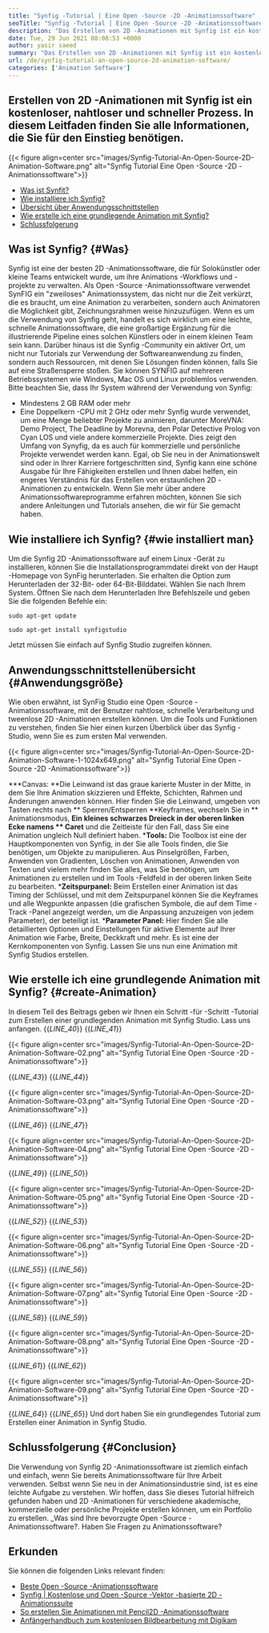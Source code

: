 ```yaml
---
title: "Synfig -Tutorial | Eine Open -Source -2D -Animationssoftware" 
seoTitle: "Synfig -Tutorial | Eine Open -Source -2D -Animationssoftware" 
description: "Das Erstellen von 2D -Animationen mit Synfig ist ein kostenloser, nahtloser und schneller Prozess. In diesem Leitfaden finden Sie alle Informationen, die Sie für den Einstieg benötigen." 
date: Tue, 29 Jun 2021 08:08:53 +0000
author: yasir saeed
summary: "Das Erstellen von 2D -Animationen mit Synfig ist ein kostenloser, nahtloser und schneller Prozess. In diesem Leitfaden finden Sie alle Informationen, die Sie für den Einstieg benötigen." 
url: /de/synfig-tutorial-an-open-source-2d-animation-software/
categories: ['Animation Software']
---
```


## Erstellen von 2D -Animationen mit Synfig ist ein kostenloser, nahtloser und schneller Prozess. In diesem Leitfaden finden Sie alle Informationen, die Sie für den Einstieg benötigen.

{{< figure align=center src="images/Synfig-Tutorial-An-Open-Source-2D-Animation-Software.png" alt="Synfig Tutorial Eine Open -Source -2D -Animationssoftware">}}

  * [Was ist Synfit?][1]
  * [Wie installiere ich Synfig?][2]
  * [Übersicht über Anwendungsschnittstellen][3]
  * [Wie erstelle ich eine grundlegende Animation mit Synfig?][4]
  * [Schlussfolgerung][5]

## Was ist Synfig?   {#Was}
Synfig ist eine der besten 2D -Animationssoftware, die für Solokünstler oder kleine Teams entwickelt wurde, um ihre Animations -Workflows und -projekte zu verwalten. Als Open -Source -Animationssoftware verwendet SynFIG ein "zweiloses" Animationssystem, das nicht nur die Zeit verkürzt, die es braucht, um eine Animation zu verarbeiten, sondern auch Animatoren die Möglichkeit gibt, Zeichnungsrahmen weise hinzuzufügen.
Wenn es um die Verwendung von Synfig geht, handelt es sich wirklich um eine leichte, schnelle Animationssoftware, die eine großartige Ergänzung für die illustrierende Pipeline eines solchen Künstlers oder in einem kleinen Team sein kann. Darüber hinaus ist die Synfig -Community ein aktiver Ort, um nicht nur Tutorials zur Verwendung der Softwareanwendung zu finden, sondern auch Ressourcen, mit denen Sie Lösungen finden können, falls Sie auf eine Straßensperre stoßen.
Sie können SYNFIG auf mehreren Betriebssystemen wie Windows, Mac OS und Linux problemlos verwenden. Bitte beachten Sie, dass Ihr System während der Verwendung von Synfig:
  * Mindestens 2 GB RAM oder mehr
  * Eine Doppelkern -CPU mit 2 GHz oder mehr
Synfig wurde verwendet, um eine Menge beliebter Projekte zu animieren, darunter MoreVNA: Demo Project, The Deadline by Morevna, den Polar Detective Prolog von Cyan LOS und viele andere kommerzielle Projekte. Dies zeigt den Umfang von Synyfig, da es auch für kommerzielle und persönliche Projekte verwendet werden kann. Egal, ob Sie neu in der Animationswelt sind oder in Ihrer Karriere fortgeschritten sind, Synfig kann eine schöne Ausgabe für Ihre Fähigkeiten erstellen und Ihnen dabei helfen, ein engeres Verständnis für das Erstellen von erstaunlichen 2D -Animationen zu entwickeln. Wenn Sie mehr über andere Animationssoftwareprogramme erfahren möchten, können Sie sich andere Anleitungen und Tutorials ansehen, die wir für Sie gemacht haben.

## Wie installiere ich Synfig?   {#wie installiert man}
Um die Synfig 2D -Animationssoftware auf einem Linux -Gerät zu installieren, können Sie die Installationsprogrammdatei direkt von der Haupt -Homepage von SynFig herunterladen. Sie erhalten die Option zum Herunterladen der 32-Bit- oder 64-Bit-Bilddatei. Wählen Sie nach Ihrem System.
Öffnen Sie nach dem Herunterladen Ihre Befehlszeile und geben Sie die folgenden Befehle ein:
```
sudo apt-get update
```
```
sudo apt-get install synfigstudio
```
Jetzt müssen Sie einfach auf Synfig Studio zugreifen können.

## Anwendungsschnittstellenübersicht   {#Anwendungsgröße}
Wie oben erwähnt, ist SynFig Studio eine Open -Source -Animationssoftware, mit der Benutzer nahtlose, schnelle Verarbeitung und tweenlose 2D -Animationen erstellen können. Um die Tools und Funktionen zu verstehen, finden Sie hier einen kurzen Überblick über das Synfig -Studio, wenn Sie es zum ersten Mal verwenden.

{{< figure align=center src="images/Synfig-Tutorial-An-Open-Source-2D-Animation-Software-1-1024x649.png" alt="Synfig Tutorial Eine Open -Source -2D -Animationssoftware">}}

  ***Canvas:  **Die Leinwand ist das graue karierte Muster in der Mitte, in dem Sie Ihre Animation skizzieren und Effekte, Schichten, Rahmen und Änderungen anwenden können. Hier finden Sie die Leinwand, umgeben von Tasten rechts nach **  Sperren/Entsperren  **Keyframes, wechseln Sie in **  Animationsmodus,  **Ein kleines schwarzes Dreieck in der oberen linken Ecke namens **  Caret**  und die Zeitleiste für den Fall, dass Sie eine Animation ungleich Null definiert haben.
  ***Tools:**  Die Toolbox ist eine der Hauptkomponenten von Synfig, in der Sie alle Tools finden, die Sie benötigen, um Objekte zu manipulieren. Aus Pinselgrößen, Farben, Anwenden von Gradienten, Löschen von Animationen, Anwenden von Texten und vielem mehr finden Sie alles, was Sie benötigen, um Animationen zu erstellen und im Tools -Feldfeld in der oberen linken Seite zu bearbeiten.
  ***Zeitspurpanel:**  Beim Erstellen einer Animation ist das Timing der Schlüssel, und mit dem Zeitspurpanel können Sie die Keyframes und alle Wegpunkte anpassen (die grafischen Symbole, die auf dem Time -Track -Panel angezeigt werden, um die Anpassung anzuzeigen von jedem Parameter), der beteiligt ist.
  ***Parameter Panel:**  Hier finden Sie alle detaillierten Optionen und Einstellungen für aktive Elemente auf Ihrer Animation wie Farbe, Breite, Deckkraft und mehr. Es ist eine der Kernkomponenten von Synfig.
Lassen Sie uns nun eine Animation mit Synfig Studios erstellen.

## Wie erstelle ich eine grundlegende Animation mit Synfig?   {#create-Animation}
In diesem Teil des Beitrags geben wir Ihnen ein Schritt -für -Schritt -Tutorial zum Erstellen einer grundlegenden Animation mit Synfig Studio. Lass uns anfangen.
{{_LINE_40_}}
{{_LINE_41_}}

{{< figure align=center src="images/Synfig-Tutorial-An-Open-Source-2D-Animation-Software-02.png" alt="Synfig Tutorial Eine Open -Source -2D -Animationssoftware">}}

{{_LINE_43_}}
{{_LINE_44_}}

{{< figure align=center src="images/Synfig-Tutorial-An-Open-Source-2D-Animation-Software-03.png" alt="Synfig Tutorial Eine Open -Source -2D -Animationssoftware">}}

{{_LINE_46_}}
{{_LINE_47_}}

{{< figure align=center src="images/Synfig-Tutorial-An-Open-Source-2D-Animation-Software-04.png" alt="Synfig Tutorial Eine Open -Source -2D -Animationssoftware">}}

{{_LINE_49_}}
{{_LINE_50_}}

{{< figure align=center src="images/Synfig-Tutorial-An-Open-Source-2D-Animation-Software-05.png" alt="Synfig Tutorial Eine Open -Source -2D -Animationssoftware">}}

{{_LINE_52_}}
{{_LINE_53_}}

{{< figure align=center src="images/Synfig-Tutorial-An-Open-Source-2D-Animation-Software-06.png" alt="Synfig Tutorial Eine Open -Source -2D -Animationssoftware">}}

{{_LINE_55_}}
{{_LINE_56_}}

{{< figure align=center src="images/Synfig-Tutorial-An-Open-Source-2D-Animation-Software-07.png" alt="Synfig Tutorial Eine Open -Source -2D -Animationssoftware">}}

{{_LINE_58_}}
{{_LINE_59_}}

{{< figure align=center src="images/Synfig-Tutorial-An-Open-Source-2D-Animation-Software-08.png" alt="Synfig Tutorial Eine Open -Source -2D -Animationssoftware">}}

{{_LINE_61_}}
{{_LINE_62_}}

{{< figure align=center src="images/Synfig-Tutorial-An-Open-Source-2D-Animation-Software-09.png" alt="Synfig Tutorial Eine Open -Source -2D -Animationssoftware">}}

{{_LINE_64_}}
{{_LINE_65_}}
Und dort haben Sie ein grundlegendes Tutorial zum Erstellen einer Animation in Synfig Studio.

## Schlussfolgerung   {#Conclusion}
Die Verwendung von Synfig 2D -Animationssoftware ist ziemlich einfach und einfach, wenn Sie bereits Animationssoftware für Ihre Arbeit verwenden. Selbst wenn Sie neu in der Animationsindustrie sind, ist es eine leichte Aufgabe zu verstehen. Wir hoffen, dass Sie dieses Tutorial hilfreich gefunden haben und 2D -Animationen für verschiedene akademische, kommerzielle oder persönliche Projekte erstellen können, um ein Portfolio zu erstellen.
_Was sind Ihre bevorzugte Open -Source -Animationssoftware?. Haben Sie Fragen zu Animationssoftware?

## Erkunden
Sie können die folgenden Links relevant finden:
  * [Beste Open -Source -Animationssoftware][7]
  * [Synfig | Kostenlose und Open -Source -Vektor -basierte 2D -Animationssuite][8]
  * [So erstellen Sie Animationen mit Pencil2D -Animationssoftware][9]
  * [Anfängerhandbuch zum kostenlosen Bildbearbeitung mit Digikam][10]

  
[1]: #what
[2]: #how-to-install
[3]: #application-interfae
[4]: #create-animation
[5]: #conclusion
[6]: mailto:yasir.saeed@aspose.com
[7]: https://products.containerize.com/animation-software/
[8]: https://products.containerize.com/animation-software/synfig/
[9]: https://blog.containerize.com/animation-software/how-to-create-animations-with-pencil2d-animation-software/
[10]: https://blog.containerize.com/animation-software/beginners-guide-to-start-free-image-editing-using-digikam/
